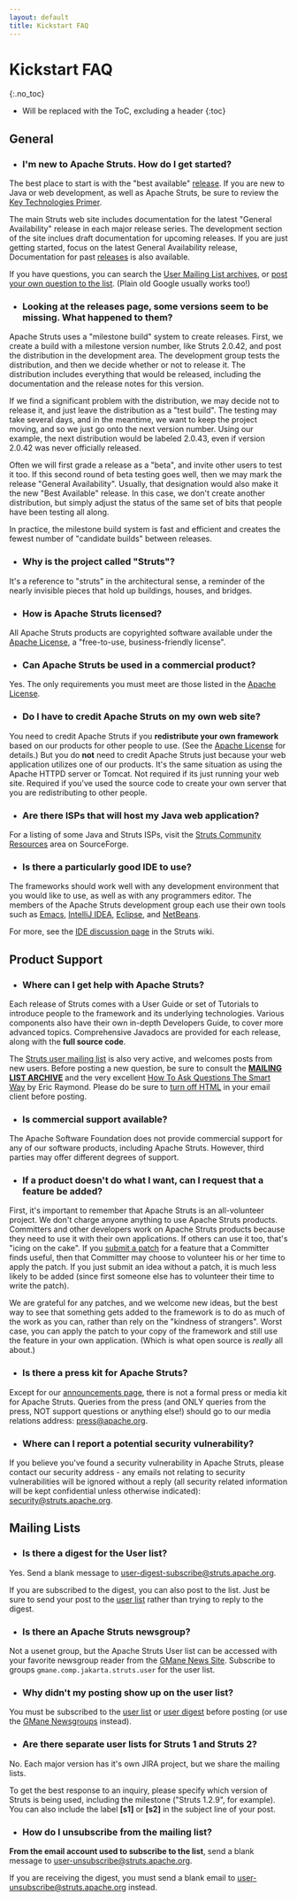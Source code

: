 ```yaml
---
layout: default
title: Kickstart FAQ
---
```


# Kickstart FAQ
{:.no_toc}

* Will be replaced with the ToC, excluding a header
{:toc}

## General

  - ### I'm new to Apache Struts. How do I get started?

  The best place to start is with the "best available" [release](downloads.html).
  If you are new to Java or web development, as well as Apache Struts, be sure to review the
  [Key Technologies Primer](primer.html).

  The main Struts web site includes documentation for the latest "General Availability" release
  in each major release series. The development section of the site inclues draft documentation
  for upcoming releases. If you are just getting started, focus on the latest General
  Availability release, Documentation for past [releases](downloads.html) is also available.

  If you have questions, you can search the [User Mailing List archives](mail.html#archives),
  or [post your own question to the list](mail.html). (Plain old Google usually works too!)

  - ### Looking at the releases page, some versions seem to be missing. What happened to them?

  Apache Struts uses a "milestone build" system to create releases. First, we create a build
  with a milestone version number, like Struts 2.0.42, and post the distribution in the development area.
  The development group tests the distribution, and then we decide whether or not to release it.
  The distribution includes everything that would be released, including the documentation and the release notes
  for this version.

  If we find a significant problem with the distribution, we may decide not to release it, and just leave
  the distribution as a "test build". The testing may take several days, and in the meantime, we want to keep
  the project moving, and so we just go onto the next version number.
  Using our example, the next distribution would be labeled 2.0.43, even if version 2.0.42 was never officially
  released.

  Often we will first grade a release as a "beta", and invite other users to test it too. If this second
  round of beta testing goes well, then we may mark the release "General Availability".
  Usually, that designation would also make it the new "Best Available" release. In this case, we don't create
  another distribution, but simply adjust the status of the same set of bits that people have been testing all along.

  In practice, the milestone build system is fast and efficient and creates the fewest number of "candidate builds"
  between releases.

  - ### Why is the project called "Struts"?

  It's a reference to "struts" in the architectural sense, a reminder of the nearly invisible pieces that hold up
  buildings, houses, and bridges.

  - ### How is Apache Struts licensed?

  All Apache Struts products are copyrighted software available under the [Apache License](http://www.apache.org/licenses),
  a &quot;free-to-use, business-friendly license&quot;.

  - ### Can Apache Struts be used in a commercial product?

  Yes. The only requirements you must meet are those listed in the [Apache License](http://www.apache.org/licenses).

  - ### Do I have to credit Apache Struts on my own web site?

  You need to credit Apache Struts if you **redistribute your own framework** based on our products
  for other people to use. (See the [Apache License](http://www.apache.org/LICENSE) for details.)
  But you do **not** need to credit Apache Struts just because your web application utilizes one of our products.
  It's the same situation as using the Apache HTTPD server or Tomcat. Not required if its just running your web site.
  Required if you've used the source code to create your own server that you are redistributing to other people.

  - ### Are there ISPs that will host my Java web application?

  For a listing of some Java and Struts ISPs, visit the [Struts Community Resources](http://struts.sf.net/community/index.html)
  area on SourceForge.

  - ### Is there a particularly good IDE to use?

  The frameworks should work well with any development environment that you would like to use, as well as with any
  programmers editor. The members of the Apache Struts development group each use their own tools such as
  [Emacs](http://www.gnu.org/software/emacs/emacs.html), [IntelliJ IDEA](http://www.jetbrains.com/idea/),
  [Eclipse](http://www.eclipse.org/), and [NetBeans](http://www.netbeans.org/).

  For more, see the [IDE discussion page](http://wiki.apache.org/struts/StrutsMyFavoriteIDE) in the Struts wiki.

## Product Support

  - ### Where can I get help with Apache Struts?

  Each release of Struts comes with a User Guide or set of Tutorials to introduce people to the framework
  and its underlying technologies. Various components also have their own in-depth Developers Guide, to cover
  more advanced topics. Comprehensive Javadocs are provided for each release, along with the **full source code**.

  The [Struts user mailing list](mail.html) is also very active, and welcomes posts from new users. Before
  posting a new question, be sure to consult the **[MAILING LIST ARCHIVE](mail.html#Archives)**
  and the very excellent [How To Ask Questions The Smart Way](http://www.catb.org/~esr/faqs/smart-questions.html)
  by Eric Raymond. Please do be sure to [turn off HTML](http://expita.com/nomime.html) in your
  email client before posting.

  - ### Is commercial support available?

  The Apache Software Foundation does not provide commercial support for any of our software products,
  including Apache Struts. However, third parties may offer different degrees of support.

  - ### If a product doesn't do what I want, can I request that a feature be added?

  First, it's important to remember that Apache Struts is an all-volunteer project. We don't charge anyone
  anything to use Apache Struts products. Committers and other developers work on Apache Struts products because
  they need to use it with their own applications. If others can use it too, that's "icing on the cake".
  If you [submit a patch](helping.html) for a feature that a Committer finds useful, then that
  Committer may choose to volunteer his or her time to apply the patch.
  If you just submit an idea without a patch, it is much less likely to be added (since first someone else has to
  volunteer their time to write the patch).

  We are grateful for any patches, and we welcome new ideas, but the best way to see that something gets added
  to the framework is to do as much of the work as you can, rather than rely on the "kindness of strangers".
  Worst case, you can apply the patch to your copy of the framework and still use the feature in your own application.
  (Which is what open source is *really* all about.)

  - ### Is there a press kit for Apache Struts?

  Except for our [announcements page](announce.html), there is not a formal press or media kit for Apache Struts.
  Queries from the press (and ONLY queries from the press, NOT support questions or anything else!)
  should go to our media relations address: [press@apache.org](mailto:press@apache.org).

  - ### Where can I report a potential security vulnerability?

  If you believe you've found a security vulnerability in Apache Struts, please contact our security address - any
  emails not relating to security vulnerabilities will be ignored without a reply (all security related information
  will be kept confidential unless otherwise indicated): [security@struts.apache.org](mailto:security@struts.apache.org).

## Mailing Lists

  - ### Is there a digest for the User list?

  Yes. Send a blank message to [user-digest-subscribe@struts.apache.org](mailto:user-digest-subscribe@struts.apache.org).

  If you are subscribed to the digest, you can also post to the list. Just be sure to send your post to
  the [user list](mailto:user@struts.apache.org) rather than trying to reply to the digest.

  - ### Is there an Apache Struts newsgroup?

  Not a usenet group, but the Apache Struts User list can be accessed with your favorite newsgroup reader from
  the [GMane News Site](http://news.gmane.org/). Subscribe to groups `gmane.comp.jakarta.struts.user`
  for the user list.

  - ### Why didn't my posting show up on the user list?

  You must be subscribed to the [user list](mailto:user-subscribe@struts.apache.org) or
  [user digest](mailto:user-digest-subscribe@struts.apache.org) before posting (or use the
  [GMane Newsgroups](http://news.gmane.org) instead).


  - ### Are there separate user lists for Struts 1 and Struts 2?

  No. Each major version has it's own JIRA project, but we share the mailing lists.

  To get the best response to an inquiry, please specify which version of Struts is being used,
  including the milestone ("Struts 1.2.9", for example). You can also include the label **\[s1]**
  or **\[s2]** in the subject line of your post.

  - ### How do I unsubscribe from the mailing list?

  **From the email account used to subscribe to the list**, send a blank message to
  [user-unsubscribe@struts.apache.org](mailto:user-unsubscribe@struts.apache.org).

  If you are receiving the digest, you must send a blank email to
  [user-unsubscribe@struts.apache.org](mailto:user-digest-unsubscribe@struts.apache.org) instead.
